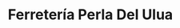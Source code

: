 ---
title: "Ferretería Perla Del Ulua"
url: /el-progreso/ferreteria-perla-del-ulua/
shop: hardware
---
